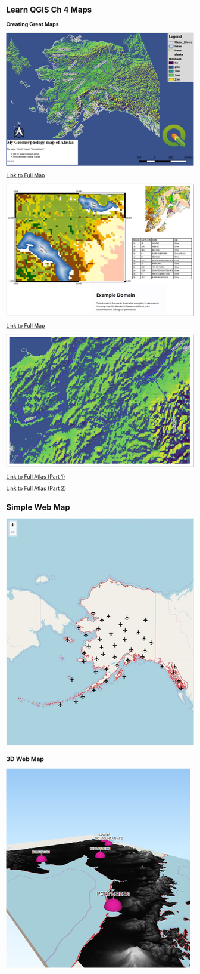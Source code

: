 ## Learn QGIS Ch 4 Maps

**Creating Great Maps**  

<img src="../images/ch4_geomorph.JPG?raw=true"/>  

[Link to Full Map](../pdf/Alaska_Geomorphology_Map.pdf)  

<img src="../images/ch4_FE.JPG?raw=true"/>   

[Link to Full Map](../pdf/Further_Examples.pdf)  

<img src="../images/ch4_atlas.JPG?raw=true"/>  

[Link to Full Atlas (Part 1)](../pdf/atlas_1.pdf)  

[Link to Full Atlas (Part 2)](../pdf/atlas_2.pdf)  

## Simple Web Map  

<img src="../images/ch4_web1.JPG?raw=true"/>  

### 3D Web Map  

<img src="../images/3dmap.png?raw=true"/>  


